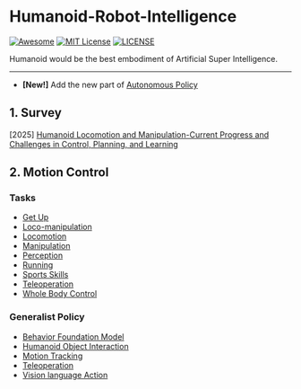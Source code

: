 # Humanoid-Robot-Intelligence

[![Awesome](https://awesome.re/badge.svg)](https://awesome.re) [![MIT License](https://img.shields.io/badge/license-MIT-green.svg)](https://opensource.org/licenses/MIT) [![LICENSE](https://img.shields.io/badge/license-Anti%20996-blue.svg)](https://github.com/996icu/996.ICU/blob/master/LICENSE)

Humanoid would be the best embodiment of Artificial Super Intelligence.

---

- **[New!]** Add the new part of [Autonomous Policy](https://github.com/Evan-wyl/humanoid-robot-intelligence/blob/master/autonomous-policy.md)



## 1. Survey

[2025] [Humanoid Locomotion and Manipulation-Current Progress and Challenges in Control, Planning, and Learning](https://arxiv.org/abs/2501.02116)



## 2. Motion Control

### Tasks

- [Get Up](https://github.com/Evan-wyl/humanoid-robot-intelligence/blob/master/tasks/get-up.md)
- [Loco-manipulation](https://github.com/Evan-wyl/humanoid-robot-intelligence/blob/master/tasks/loco-manipulation.md)
- [Locomotion](https://github.com/Evan-wyl/humanoid-robot-intelligence/blob/master/tasks/locomotion.md)
- [Manipulation](https://github.com/Evan-wyl/humanoid-robot-intelligence/blob/master/tasks/manipulation.md)
- [Perception](https://github.com/Evan-wyl/humanoid-robot-intelligence/blob/master/tasks/perception.md)
- [Running](https://github.com/Evan-wyl/humanoid-robot-intelligence/blob/master/tasks/running.md)
- [Sports Skills](https://github.com/Evan-wyl/humanoid-robot-intelligence/blob/master/tasks/sports-skills.md)
- [Teleoperation](https://github.com/Evan-wyl/humanoid-robot-intelligence/blob/master/tasks/teleoperation.md)
- [Whole Body Control](https://github.com/Evan-wyl/humanoid-robot-intelligence/blob/master/tasks/whole-body-control.md)



### Generalist Policy

- [Behavior Foundation Model](https://github.com/Evan-wyl/humanoid-robot-intelligence/blob/master/generalist-policy/behavior-foundation-model.md)
- [Humanoid Object Interaction](https://github.com/Evan-wyl/humanoid-robot-intelligence/blob/master/generalist-policy/humanoid-object-interaction.md)
- [Motion Tracking](https://github.com/Evan-wyl/humanoid-robot-intelligence/blob/master/generalist-policy/motion-tracking.md)
- [Teleoperation](https://github.com/Evan-wyl/humanoid-robot-intelligence/blob/master/generalist-policy/teleoperation.md)
- [Vision language Action](https://github.com/Evan-wyl/humanoid-robot-intelligence/blob/master/generalist-policy/vision-language-action.md)
